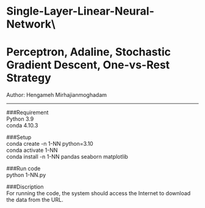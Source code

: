 # Single-Layer-Linear-Neural-Network\
# Perceptron, Adaline, Stochastic Gradient Descent, One-vs-Rest Strategy

Author: Hengameh Mirhajianmoghadam
****
###Requirement\
Python 3.9\
conda 4.10.3

###Setup\
conda create -n 1-NN python=3.10\
conda activate 1-NN\
conda install -n 1-NN pandas seaborn matplotlib

###Run code\
python 1-NN.py  

###Discription\
For running the code, the system should access the Internet 
to download the data from the URL.
